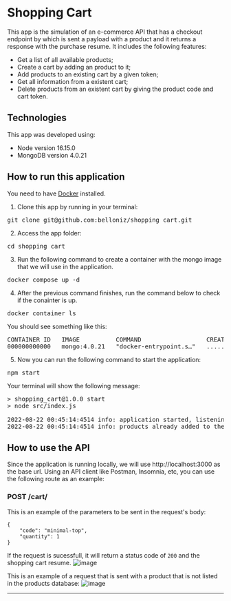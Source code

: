 # Shopping Cart
This app is the simulation of an e-commerce API that has a checkout endpoint by which is sent a payload with a product and it returns a response with the purchase resume. It includes the following features:

- Get a list of all available products;
- Create a cart by adding an product to it;
- Add products to an existing cart by a given token;
- Get all information from a existent cart;
- Delete products from an existent cart by giving the product code and cart token.

## Technologies 
This app was developed using:
- Node version 16.15.0
- MongoDB version 4.0.21

## How to run this application 
You need to have [Docker](https://docs.docker.com/engine/install/) installed.

1. Clone this app by running in your terminal:</br>
<pre>git clone git@github.com:belloniz/shopping_cart.git</pre>
2. Access the app folder:
<pre>cd shopping_cart</pre>
3. Run the following command to create a container with the mongo image that we will use in the application.
<pre>docker compose up -d</pre>
4. After the previous command finishes, run the command below to check if the conainter is up.
<pre>docker container ls</pre>

You should see something like this:
<pre>CONTAINER ID   IMAGE          COMMAND                  CREATED         STATUS         PORTS                      NAMES
000000000000   mongo:4.0.21   "docker-entrypoint.s…"   .....   .....   0.0.0.0:27017->27017/tcp   shopping_cart-mongo-1</pre>

5. Now you can run the following command to start the application:
<pre>npm start</pre>

Your terminal will show the following message:
<pre>
> shopping_cart@1.0.0 start
> node src/index.js

2022-08-22 00:45:14:4514 info: application started, listening on port 3000
2022-08-22 00:45:14:4514 info: products already added to the database, continuing...
</pre>

## How to use the API
Since the application is running locally, we will use http://localhost:3000 as the base url. Using an API client like Postman, Insomnia, etc, you can use the following route as an example:

### POST /cart/
This is an example of the parameters to be sent in the request's body:
```
{
    "code": "minimal-top",
    "quantity": 1
}
```
If the request is sucessfull, it will return a status code of `200` and the shopping cart resume.
![image](https://user-images.githubusercontent.com/26546830/185829440-9999dc28-7eff-4855-a004-f192743d6430.png)

This is an example of a request that is sent with a product that is not listed in the products database:
![image](https://user-images.githubusercontent.com/26546830/185829911-af6c6ca6-16ac-44eb-916e-5246ed1a5813.png)

------------------------
